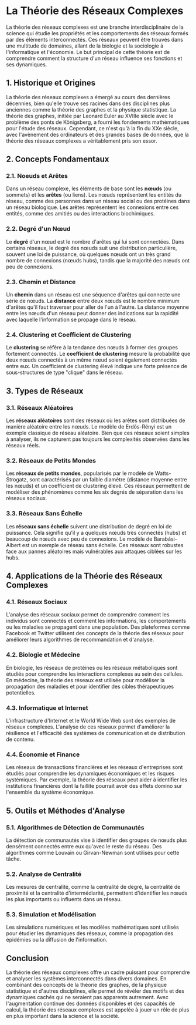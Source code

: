 # La Théorie des Réseaux Complexes

La théorie des réseaux complexes est une branche interdisciplinaire de la science qui étudie les propriétés et les comportements des réseaux formés par des éléments interconnectés. Ces réseaux peuvent être trouvés dans une multitude de domaines, allant de la biologie et la sociologie à l'informatique et l'économie. Le but principal de cette théorie est de comprendre comment la structure d'un réseau influence ses fonctions et ses dynamiques.

## 1. Historique et Origines

La théorie des réseaux complexes a émergé au cours des dernières décennies, bien qu'elle trouve ses racines dans des disciplines plus anciennes comme la théorie des graphes et la physique statistique. La théorie des graphes, initiée par Leonard Euler au XVIIIe siècle avec le problème des ponts de Königsberg, a fourni les fondements mathématiques pour l'étude des réseaux. Cependant, ce n'est qu'à la fin du XXe siècle, avec l'avènement des ordinateurs et des grandes bases de données, que la théorie des réseaux complexes a véritablement pris son essor.

## 2. Concepts Fondamentaux

### 2.1. Noeuds et Arêtes

Dans un réseau complexe, les éléments de base sont les **nœuds** (ou sommets) et les **arêtes** (ou liens). Les nœuds représentent les entités du réseau, comme des personnes dans un réseau social ou des protéines dans un réseau biologique. Les arêtes représentent les connexions entre ces entités, comme des amitiés ou des interactions biochimiques.

### 2.2. Degré d'un Nœud

Le **degré** d'un nœud est le nombre d'arêtes qui lui sont connectées. Dans certains réseaux, le degré des nœuds suit une distribution particulière, souvent une loi de puissance, où quelques nœuds ont un très grand nombre de connexions (nœuds hubs), tandis que la majorité des nœuds ont peu de connexions.

### 2.3. Chemin et Distance

Un **chemin** dans un réseau est une séquence d'arêtes qui connecte une série de nœuds. La **distance** entre deux nœuds est le nombre minimum d'arêtes qu'il faut traverser pour aller de l'un à l'autre. La distance moyenne entre les nœuds d'un réseau peut donner des indications sur la rapidité avec laquelle l'information se propage dans le réseau.

### 2.4. Clustering et Coefficient de Clustering

Le **clustering** se réfère à la tendance des nœuds à former des groupes fortement connectés. Le **coefficient de clustering** mesure la probabilité que deux nœuds connectés à un même nœud soient également connectés entre eux. Un coefficient de clustering élevé indique une forte présence de sous-structures de type "clique" dans le réseau.

## 3. Types de Réseaux

### 3.1. Réseaux Aléatoires

Les **réseaux aléatoires** sont des réseaux où les arêtes sont distribuées de manière aléatoire entre les nœuds. Le modèle de Erdős-Rényi est un exemple classique de réseau aléatoire. Bien que ces réseaux soient simples à analyser, ils ne capturent pas toujours les complexités observées dans les réseaux réels.

### 3.2. Réseaux de Petits Mondes

Les **réseaux de petits mondes**, popularisés par le modèle de Watts-Strogatz, sont caractérisés par un faible diamètre (distance moyenne entre les nœuds) et un coefficient de clustering élevé. Ces réseaux permettent de modéliser des phénomènes comme les six degrés de séparation dans les réseaux sociaux.

### 3.3. Réseaux Sans Échelle

Les **réseaux sans échelle** suivent une distribution de degré en loi de puissance. Cela signifie qu'il y a quelques nœuds très connectés (hubs) et beaucoup de nœuds avec peu de connexions. Le modèle de Barabási-Albert est un exemple de réseau sans échelle. Ces réseaux sont robustes face aux pannes aléatoires mais vulnérables aux attaques ciblées sur les hubs.

## 4. Applications de la Théorie des Réseaux Complexes

### 4.1. Réseaux Sociaux

L'analyse des réseaux sociaux permet de comprendre comment les individus sont connectés et comment les informations, les comportements ou les maladies se propagent dans une population. Des plateformes comme Facebook et Twitter utilisent des concepts de la théorie des réseaux pour améliorer leurs algorithmes de recommandation et d'analyse.

### 4.2. Biologie et Médecine

En biologie, les réseaux de protéines ou les réseaux métaboliques sont étudiés pour comprendre les interactions complexes au sein des cellules. En médecine, la théorie des réseaux est utilisée pour modéliser la propagation des maladies et pour identifier des cibles thérapeutiques potentielles.

### 4.3. Informatique et Internet

L'infrastructure d'Internet et le World Wide Web sont des exemples de réseaux complexes. L'analyse de ces réseaux permet d'améliorer la résilience et l'efficacité des systèmes de communication et de distribution de contenu.

### 4.4. Économie et Finance

Les réseaux de transactions financières et les réseaux d'entreprises sont étudiés pour comprendre les dynamiques économiques et les risques systémiques. Par exemple, la théorie des réseaux peut aider à identifier les institutions financières dont la faillite pourrait avoir des effets domino sur l'ensemble du système économique.

## 5. Outils et Méthodes d'Analyse

### 5.1. Algorithmes de Détection de Communautés

La détection de communautés vise à identifier des groupes de nœuds plus densément connectés entre eux qu'avec le reste du réseau. Des algorithmes comme Louvain ou Girvan-Newman sont utilisés pour cette tâche.

### 5.2. Analyse de Centralité

Les mesures de centralité, comme la centralité de degré, la centralité de proximité et la centralité d'intermédiarité, permettent d'identifier les nœuds les plus importants ou influents dans un réseau.

### 5.3. Simulation et Modélisation

Les simulations numériques et les modèles mathématiques sont utilisés pour étudier les dynamiques des réseaux, comme la propagation des épidémies ou la diffusion de l'information.

## Conclusion

La théorie des réseaux complexes offre un cadre puissant pour comprendre et analyser les systèmes interconnectés dans divers domaines. En combinant des concepts de la théorie des graphes, de la physique statistique et d'autres disciplines, elle permet de révéler des motifs et des dynamiques cachés qui ne seraient pas apparents autrement. Avec l'augmentation continue des données disponibles et des capacités de calcul, la théorie des réseaux complexes est appelée à jouer un rôle de plus en plus important dans la science et la société.

